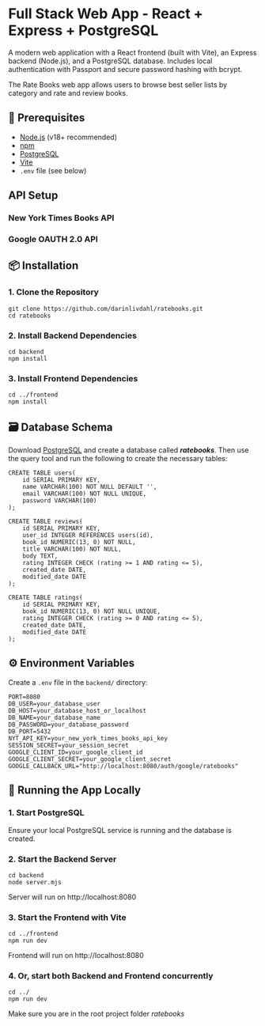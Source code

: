 # Full Stack Web App - React + Express + PostgreSQL

A modern web application with a React frontend (built with Vite), an Express backend (Node.js), and a PostgreSQL database. Includes local authentication with Passport and secure password hashing with bcrypt.

The Rate Books web app allows users to browse best seller lists by category and rate and review books.

## 🧰 Prerequisites
- [Node.js](https://nodejs.org/) (v18+ recommended)
- [npm](https://www.npmjs.com/)
- [PostgreSQL](https://www.postgresql.org/)
- [Vite](https://vitejs.dev/)
- `.env` file (see below)

## API Setup

### New York Times Books API

### Google OAUTH 2.0 API

## 📦 Installation

### 1. Clone the Repository
```
git clone https://github.com/darinlivdahl/ratebooks.git
cd ratebooks
```
### 2. Install Backend Dependencies
```
cd backend
npm install
```
### 3. Install Frontend Dependencies
```
cd ../frontend
npm install
```

## 🗃 Database Schema

Download [PostgreSQL](https://www.postgresql.org/) and create a database called **_ratebooks_**. Then use the query tool and run the following to create the necessary tables:

```
CREATE TABLE users(
    id SERIAL PRIMARY KEY,
    name VARCHAR(100) NOT NULL DEFAULT '',
    email VARCHAR(100) NOT NULL UNIQUE,
    password VARCHAR(100)
);

CREATE TABLE reviews(
    id SERIAL PRIMARY KEY,
    user_id INTEGER REFERENCES users(id),
    book_id NUMERIC(13, 0) NOT NULL,
    title VARCHAR(100) NOT NULL,
    body TEXT,
    rating INTEGER CHECK (rating >= 1 AND rating <= 5),
    created_date DATE,
    modified_date DATE
);

CREATE TABLE ratings(
    id SERIAL PRIMARY KEY,
    book_id NUMERIC(13, 0) NOT NULL UNIQUE,
    rating INTEGER CHECK (rating >= 0 AND rating <= 5),
    created_date DATE,
    modified_date DATE
);
```
## ⚙️ Environment Variables

Create a `.env` file in the `backend/` directory:

```
PORT=8080
DB_USER=your_database_user
DB_HOST=your_database_host_or_localhost
DB_NAME=your_database_name
DB_PASSWORD=your_database_password
DB_PORT=5432
NYT_API_KEY=your_new_york_times_books_api_key
SESSION_SECRET=your_session_secret
GOOGLE_CLIENT_ID=your_google_client_id
GOOGLE_CLIENT_SECRET=your_google_client_secret
GOOGLE_CALLBACK_URL="http://localhost:8080/auth/google/ratebooks"
```

## 🚀 Running the App Locally

### 1. Start PostgreSQL

Ensure your local PostgreSQL service is running and the database is created.

### 2. Start the Backend Server
```
cd backend
node server.mjs
```
Server will run on http://localhost:8080

### 3. Start the Frontend with Vite
```
cd ../frontend
npm run dev
```
Frontend will run on http://localhost:8080

### 4. Or, start both Backend and Frontend concurrently
```
cd ../
npm run dev
```
Make sure you are in the root project folder _ratebooks_

